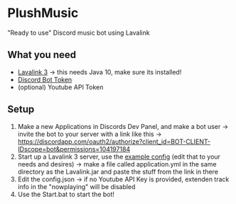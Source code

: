 # PlushMusic
"Ready to use" Discord music bot using Lavalink

## What you need
- [Lavalink 3](https://github.com/Frederikam/Lavalink)
  -> this needs Java 10, make sure its installed!
- [Discord Bot Token](https://discordapp.com/developers/applications/)
- (optional) Youtube API Token

## Setup
1. Make a new Applications in Discords Dev Panel, and make a bot user
  -> invite the bot to your server with a link like this
  -> https://discordapp.com/oauth2/authorize?client_id=BOT-CLIENT-IDscope=bot&permissions=104197184
2. Start up a Lavalink 3 server, use the [example config](https://github.com/Frederikam/Lavalink/blob/master/LavalinkServer/application.yml.example) (edit that to your needs and desires)
  -> make a file called application.yml in the same directory as the Lavalink.jar and paste the stuff from the link in there
3. Edit the config.json
  -> if no Youtube API Key is provided, extenden track info in the "nowplaying" will be disabled
4. Use the Start.bat to start the bot!
